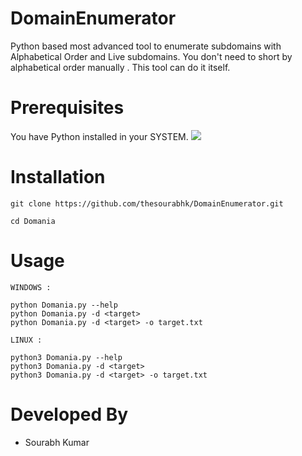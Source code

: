 # DomainEnumerator
Python based most advanced tool to enumerate subdomains with Alphabetical Order and Live subdomains.
You don't need to short by alphabetical order manually .
This tool can do it itself.

# Prerequisites
You have Python installed in your SYSTEM.
<img src="domania.jpg">

# Installation 

```
git clone https://github.com/thesourabhk/DomainEnumerator.git
```
```
cd Domania
```

# Usage 

```
WINDOWS :

python Domania.py --help
python Domania.py -d <target> 
python Domania.py -d <target> -o target.txt

LINUX :

python3 Domania.py --help
python3 Domania.py -d <target> 
python3 Domania.py -d <target> -o target.txt
```

# Developed By
- Sourabh Kumar
